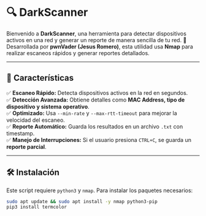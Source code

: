# 🔍 DarkScanner 

Bienvenido a **DarkScanner**, una herramienta para detectar dispositivos activos en una red y generar un reporte de manera sencilla de tu red. 🚀  
Desarrollada por **pwnVader (Jesus Romero)**, esta utilidad usa **Nmap** para realizar escaneos rápidos y generar reportes detallados.

---

## 🎯 Características
✅ **Escaneo Rápido:** Detecta dispositivos activos en la red en segundos.  
✅ **Detección Avanzada:** Obtiene detalles como **MAC Address, tipo de dispositivo y sistema operativo**.  
✅ **Optimizado:** Usa `--min-rate` y `--max-rtt-timeout` para mejorar la velocidad del escaneo.  
✅ **Reporte Automático:** Guarda los resultados en un archivo `.txt` con timestamp.  
✅ **Manejo de Interrupciones:** Si el usuario presiona `CTRL+C`, se guarda un **reporte parcial**.  

---

## 🛠️ Instalación

Este script requiere `python3` y `nmap`. Para instalar los paquetes necesarios:

```bash
sudo apt update && sudo apt install -y nmap python3-pip
pip3 install termcolor

